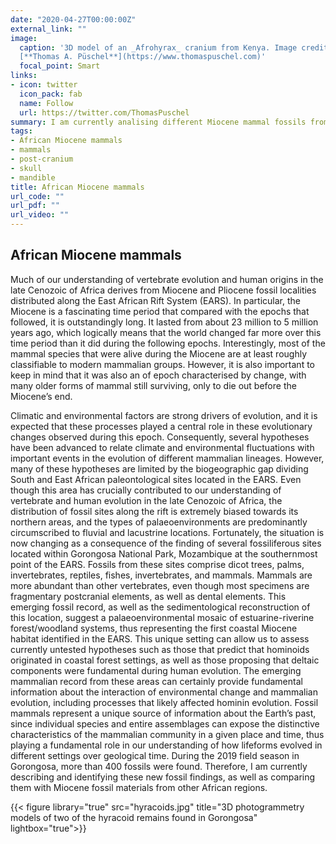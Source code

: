 ```yaml
---
date: "2020-04-27T00:00:00Z"
external_link: ""
image:
  caption: '3D model of an _Afrohyrax_ cranium from Kenya. Image credit: 
  [**Thomas A. Püschel**](https://www.thomaspuschel.com)'
  focal_point: Smart
links:
- icon: twitter
  icon_pack: fab
  name: Follow
  url: https://twitter.com/ThomasPuschel
summary: I am currently analising different Miocene mammal fossils from Gorongosa, as well as comparing them with fossil materials from other African regions in order to better characterise the fauna from the southernmost point of the East African Rift System
tags:
- African Miocene mammals
- mammals
- post-cranium
- skull
- mandible
title: African Miocene mammals
url_code: ""
url_pdf: ""
url_video: ""
---
```

## African Miocene mammals


Much of our understanding of vertebrate evolution and human origins in the late Cenozoic of Africa derives from Miocene and Pliocene fossil localities distributed along the East African Rift System (EARS). In particular, the Miocene is a fascinating time period that compared with the epochs that followed, it is outstandingly long. It lasted from about 23 million to 5 million years ago, which logically means that the world changed far more over this time period than it did during the following epochs. Interestingly, most of the mammal species that were alive during the Miocene are at least roughly classifiable to modern mammalian groups. However, it is also important to keep in mind that it was also an of epoch characterised by change, with many older forms of mammal still surviving, only to die out before the Miocene’s end.

Climatic and environmental factors are strong drivers of evolution, and it is expected that these processes played a central role in these evolutionary changes observed during this epoch. Consequently, several hypotheses have been advanced to relate climate and environmental fluctuations with important events in the evolution of different mammalian lineages. However, many of these hypotheses are limited by the biogeographic gap dividing South and East African paleontological sites located in the EARS. Even though this area has crucially contributed to our understanding of vertebrate and human evolution in the late Cenozoic of Africa, the distribution of fossil sites along the rift is extremely biased towards its northern areas, and the types of palaeoenvironments are predominantly circumscribed to fluvial and lacustrine locations. Fortunately, the situation is now changing as a consequence of the finding of several fossiliferous sites located within Gorongosa National Park, Mozambique at the southernmost point of the EARS. Fossils from these sites comprise dicot trees, palms, invertebrates, reptiles, fishes, invertebrates, and mammals. Mammals are more abundant than other vertebrates, even though most specimens are fragmentary postcranial elements, as well as dental elements. This emerging fossil record, as well as the sedimentological reconstruction of this location, suggest a palaeoenvironmental mosaic of estuarine-riverine forest/woodland systems, thus representing the first coastal Miocene habitat identified in the EARS. This unique setting can allow us to assess currently untested hypotheses such as those that predict that hominoids originated in coastal forest settings, as well as those proposing that deltaic components were fundamental during human evolution. The emerging mammalian record from these areas can certainly provide fundamental information about the interaction of environmental change and mammalian evolution, including processes that likely affected hominin evolution. Fossil mammals represent a unique source of information about the Earth’s past, since individual species and entire assemblages can expose the distinctive characteristics of the mammalian community in a given place and time, thus playing a fundamental role in our understanding of how lifeforms evolved in different settings over geological time.  During the 2019 field season in Gorongosa, more than 400 fossils were found. Therefore, I am currently describing and identifying these new fossil findings, as well as comparing them with Miocene fossil materials from other African regions. 

{{< figure library="true" src="hyracoids.jpg" title="3D photogrammetry models of two of the hyracoid remains found in Gorongosa" lightbox="true">}}


